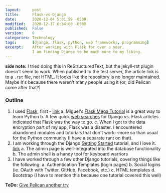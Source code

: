 ```yaml
---
layout:     post
title:      Flask-vs-Django
date:       2020-12-04 5:01:59 -0500
modified:   2020-12-17 6:34:00 -0500
published:  False
version:    0
categories: Technology
tags:       [django, flask, python, web frameworks, programming]
excerpt:    After working with Flask for over a year,
            I am finding Django to be much more to my liking.
---
```


**side note:**
I tried doing this in ReStructuredText, but the jekyll-rst plugin 
doesn't seem to work.  When published to the test server, the 
article link is to a `.rst` file, not HTML.  It looks like the 
repository is no longer maintained.  Maybe it's because there 
weren't many people using it (or, did Pelican come after that?)

### Outline

1.  I used [Flask][flask], first - [link][flask]
    a.  Miguel's [Flask Mega Tutorial][flaskmega] is a great way to learn Python
    b.  A few quick [web searches][vssearch] for Django vs. Flask articles 
        indicated that Flask was the way to go.
    c.  When I got to the data encryption part of my app, Flask was a 
        disaster.  I encountered abandoned modules and tutorials that 
        don't work--more so than usual for the Python community (I have 
        a separate rant on that).
2.  I am working through the Django [Getting Started][djangostart] tutorial, and 
    I love it.  [link][djangostart]
    a. The admin page is well-integrated into the database functionality
    b. The admin shell is a handy tool for keyboard warriors
3.  I have worked through a few other Django tutorials, covering things like 
    the following:
    a. Authentication Templates (login pages)
    b. Social logins (ie. OAuth with Twitter, GitHub, Facebook, etc.)
    c. HTML templates
    d. Bootstrap (I have to mention this because one tutorial covered this well)


[flask]:        https://palletsprojects.com/p/flask
[flaskmega]:    https://blog.miguelgrinberg.com/post/the-flask-mega-tutorial-part-i-hello-world
[vssearch]:     https://duckduckgo.com/?q=django+vs+flask+2019
[djangostart]:  https://docs.djangoproject.com/en/3.0/intro


**ToDo:** [Give Pelican another try](https://opensource.com/article/19/5/run-your-blog-github-pages-python)

